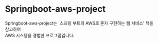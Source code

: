 # Springboot-aws-project

Springboot-aws-project는 '스프링 부트와 AWS로 혼자 구현하는 웹 서비스' 책을 참고하여<br>
AWS 시스템을 경험한 프로그램입니다.
